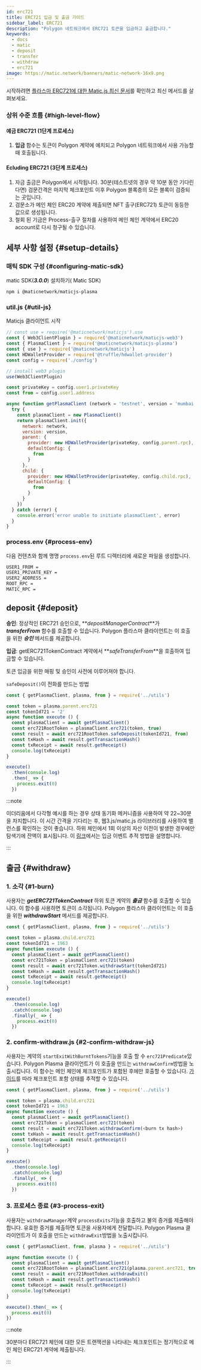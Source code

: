 ```yaml
---
id: erc721
title: ERC721 입금 및 출금 가이드
sidebar_label: ERC721
description: "Polygon 네트워크에서 ERC721 토큰을 입금하고 출금합니다."
keywords:
  - docs
  - matic
  - deposit
  - transfer
  - withdraw
  - erc721
image: https://matic.network/banners/matic-network-16x9.png
---
```


시작하려면 [플라스마 ERC721에 대한 Matic.js 최신 문서](https://maticnetwork.github.io/matic.js/docs/plasma/erc721/)를 확인하고 최신 메서드를 살펴보세요.

### 상위 수준 흐름 {#high-level-flow}

#### **예금 ERC721 (1단계 프로세스)**

1. **입금** 함수는 토큰이 Polygon 계약에 예치되고 Polygon 네트워크에서 사용 가능할 때 호출됩니다.

#### **Ecluding ERC721 (3단계 프로세스)**

1. 자금 출금은 Polygon에서 시작됩니다. 30분(테스트넷의 경우 약 10분 동안 기다린다면) 검문간격은 마지막 체크포인트 이후 Polygon 블록층의 모든 블록이 검증되는 곳입니다.
2. 검문소가 메인 체인 ERC20 계약에 제출되면 NFT 출구(ERC721) 토큰이 동등한 값으로 생성됩니다.
3. 철회 된 기금은 Process-출구 절차를 사용하여 메인 체인 계약에서 ERC20 account로 다시 청구될 수 있습니다.

## 세부 사항 설정 {#setup-details}

### 매틱 SDK 구성 {#configuring-matic-sdk}

matic SDK(**_3.0.0_**) 설치하기( Matic SDK)

```bash
npm i @maticnetwork/maticjs-plasma
```

### util.js {#util-js}

Maticjs 클라이언트 시작

```js
// const use = require('@maticnetwork/maticjs').use
const { Web3ClientPlugin } = require('@maticnetwork/maticjs-web3')
const { PlasmaClient } = require('@maticnetwork/maticjs-plasma')
const { use } = require('@maticnetwork/maticjs')
const HDWalletProvider = require('@truffle/hdwallet-provider')
const config = require('./config')

// install web3 plugin
use(Web3ClientPlugin)

const privateKey = config.user1.privateKey
const from = config.user1.address

async function getPlasmaClient (network = 'testnet', version = 'mumbai') {
  try {
    const plasmaClient = new PlasmaClient()
    return plasmaClient.init({
      network: network,
      version: version,
      parent: {
        provider: new HDWalletProvider(privateKey, config.parent.rpc),
        defaultConfig: {
          from
        }
      },
      child: {
        provider: new HDWalletProvider(privateKey, config.child.rpc),
        defaultConfig: {
          from
        }
      }
    })
  } catch (error) {
    console.error('error unable to initiate plasmaClient', error)
  }
}
```

### process.env {#process-env}

다음 컨텐츠와 함께 명명 `process.env`된 루트 디렉터리에 새로운 파일을 생성합니다.

```bash
USER1_FROM =
USER1_PRIVATE_KEY =
USER2_ADDRESS =
ROOT_RPC =
MATIC_RPC =
```

## deposit {#deposit}

**승인**: 정상적인 ERC721 승인으로, **_depositManagerContract_**가 **_transferFrom_** 함수를 호출할 수 있습니다. Polygon 플라스마 클라이언트는 이 호출을 위한 **_승인_** 메서드를 제공합니다.

**입금**: getERC721TokenContract 계약에서 **_safeTransferFrom_**을 호출하여 입금할 수 있습니다.

토큰 입금을 위한 매핑 및 승인이 사전에 이루어져야 합니다.

`safeDeposit()`이 전화를 만드는 방법

```js
const { getPlasmaClient, plasma, from } = require('../utils')

const token = plasma.parent.erc721
const tokenId721 = '2'
async function execute () {
  const plasmaClient = await getPlasmaClient()
  const erc721RootToken = plasmaClient.erc721(token, true)
  const result = await erc721RootToken.safeDeposit(tokenId721, from)
  const txHash = await result.getTransactionHash()
  const txReceipt = await result.getReceipt()
  console.log(txReceipt)
}

execute()
  .then(console.log)
  .then(_ => {
    process.exit(0)
  })

```

:::note

이더리움에서 다각형 예시를 하는 경우 상태 동기화 메커니즘을 사용하여 약 22~30분을 차지합니다. 이 시간 간격을 기다리는 후, 웹3.js/matic.js 라이브러리를 사용하여 밸런스를 확인하는 것이 좋습니다. 하위 체인에서 1회 이상의 자산 이전이 발생한 경우에만 탐색기에 잔액이 표시됩니다. 이 [링크](/docs/develop/ethereum-polygon/plasma/deposit-withdraw-event-plasma)에서는 입금 이벤트 추적 방법을 설명합니다.

:::

## 출금 {#withdraw}

### 1. 소각 {#1-burn}

사용자는 **_getERC721TokenContract_** 하위 토큰 계약의 **_출금_** 함수를 호출할 수 있습니다. 이 함수를 사용하면 토큰이 소각됩니다. Polygon 플라스마 클라이언트는 이 호출을 위한 **_withdrawStart_** 메서드를 제공합니다.

```js
const { getPlasmaClient, plasma, from } = require('../utils')

const token = plasma.child.erc721
const tokenId721 = 1963
async function execute () {
  const plasmaClient = await getPlasmaClient()
  const erc721Token = plasmaClient.erc721(token)
  const result = await erc721Token.withdrawStart(tokenId721)
  const txHash = await result.getTransactionHash()
  const txReceipt = await result.getReceipt()
  console.log(txReceipt)
}

execute()
  .then(console.log)
  .catch(console.log)
  .finally(_ => {
    process.exit(0)
  })
```

### 2. confirm-withdraw.js {#2-confirm-withdraw-js}

사용자는 계약의 `startExitWithBurntTokens`기능을 호출 할 수 `erc721Predicate`있습니다. Polygon Plasma 클라이언트가 이 호출을 만드는 `withdrawConfirm`방법을 노출시킵니다. 이 함수는 메인 체인에 체크포인트가 포함된 후에만 호출할 수 있습니다. [가이드](/docs/develop/ethereum-polygon/plasma/deposit-withdraw-event-plasma#checkpoint-events)를 따라 체크포인트 포함 상태를 추적할 수 있습니다.


```js
const { getPlasmaClient, plasma, from } = require('../utils')

const token = plasma.child.erc721
const tokenId721 = 1963
async function execute () {
  const plasmaClient = await getPlasmaClient()
  const erc721Token = plasmaClient.erc721(token)
  const result = await erc721Token.withdrawConfirm(<burn tx hash>)
  const txHash = await result.getTransactionHash()
  const txReceipt = await result.getReceipt()
  console.log(txReceipt)
}

execute()
  .then(console.log)
  .catch(console.log)
  .finally(_ => {
    process.exit(0)
  })
```

### 3. 프로세스 종료 {#3-process-exit}

사용자는 `withdrawManager`계약 `processExits`기능을 호출하고 불의 증거를 제출해야 합니다. 유효한 증거를 제출하면 토큰을 사용자에게 전달합니다. Polygon Plasma 클라이언트가 이 호출을 만드는 `withdrawExit`방법을 노출시킵니다.

```js
const { getPlasmaClient, from, plasma } = require('../utils')

async function execute () {
  const plasmaClient = await getPlasmaClient()
  const erc721RootToken = plasmaClient.erc721(plasma.parent.erc721, true)
  const result = await erc721RootToken.withdrawExit()
  const txHash = await result.getTransactionHash()
  const txReceipt = await result.getReceipt()
  console.log(txReceipt)
}

execute().then(_ => {
  process.exit(0)
})
```

:::note

30분마다 ERC721 체인에 대한 모든 트랜잭션을 나타내는 체크포인트는 정기적으로 메인 체인 ERC721 계약에 제출됩니다.

:::
